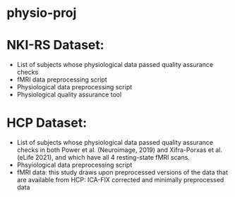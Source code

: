 # physio-proj

NKI-RS Dataset:
================
* List of subjects whose physiological data passed quality assurance checks
* fMRI data preprocessing script
* Physiological data preprocessing script
* Physiological quality assurance tool 

HCP Dataset:
================
* List of subjects whose physiological data passed quality assurance checks in both Power et al. (Neuroimage, 2019) and Xifra-Porxas et al. (eLife 2021), and which have all 4 resting-state fMRI scans.
* Phsyiological data preprocessing script
* fMRI data: this study draws upon preprocessed versions of the data that are available from HCP: ICA-FIX corrected and minimally preprocessed data
